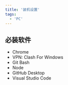 ```yaml
---
title: '装机设置'
tags:
  - 'PC'
---
```


## 必装软件

- Chrome
- VPN: Clash For Windows
- Git Bash
- Node
- GitHub Desktop
- Visual Studio Code
